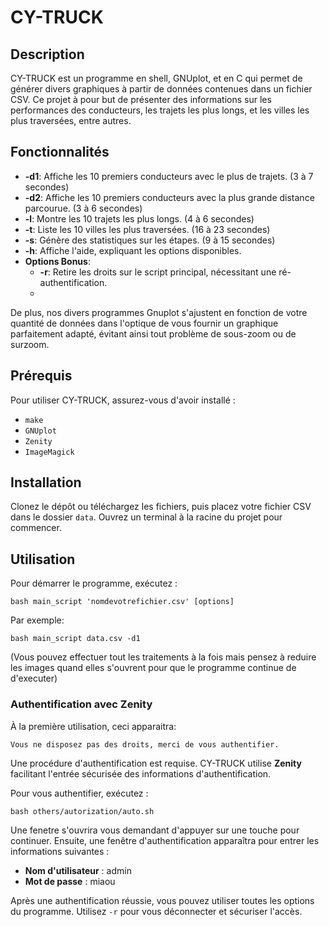 # CY-TRUCK

## Description
CY-TRUCK est un programme en shell, GNUplot, et en C qui permet de générer divers graphiques à partir de données contenues dans un fichier CSV. Ce projet à  pour but de présenter des informations sur les performances des conducteurs, les trajets les plus longs, et les villes les plus traversées, entre autres.

## Fonctionnalités
- **-d1**: Affiche les 10 premiers conducteurs avec le plus de trajets. (3 à 7 secondes)
- **-d2**: Affiche les 10 premiers conducteurs avec la plus grande distance parcourue. (3 à 6 secondes)
- **-l**: Montre les 10 trajets les plus longs. (4 à 6 secondes)
- **-t**: Liste les 10 villes les plus traversées. (16 à 23 secondes)
- **-s**: Génère des statistiques sur les étapes. (9 à 15 secondes)
- **-h**: Affiche l'aide, expliquant les options disponibles.
- **Options Bonus**:
  - **-r**: Retire les droits sur le script principal, nécessitant une ré-authentification.
  - 
De plus, nos divers programmes Gnuplot s'ajustent en fonction de votre quantité de données dans l'optique de vous fournir un graphique parfaitement adapté, évitant ainsi tout problème de sous-zoom ou de surzoom.

## Prérequis
Pour utiliser CY-TRUCK, assurez-vous d'avoir installé :
- `make`
- `GNUplot`
- `Zenity`
- `ImageMagick`

## Installation
Clonez le dépôt ou téléchargez les fichiers, puis placez votre fichier CSV dans le dossier `data`. Ouvrez un terminal à la racine du projet pour commencer.

## Utilisation
Pour démarrer le programme, exécutez :

```
bash main_script 'nomdevotrefichier.csv' [options]
```
Par exemple:
```
bash main_script data.csv -d1
```
(Vous pouvez effectuer tout les traitements à la fois mais pensez à reduire les images quand elles s'ouvrent pour que le programme continue de d'executer)


### Authentification avec Zenity
À la première utilisation, ceci apparaitra:

```
Vous ne disposez pas des droits, merci de vous authentifier.
```

Une procédure d'authentification est requise. CY-TRUCK utilise **Zenity** facilitant l'entrée sécurisée des informations d'authentification.

Pour vous authentifier, exécutez :

```
bash others/autorization/auto.sh
```

Une fenetre s'ouvrira vous demandant d'appuyer sur une touche pour continuer. Ensuite, une fenêtre d'authentification apparaîtra pour entrer les informations suivantes :
- **Nom d'utilisateur** : admin
- **Mot de passe** : miaou

Après une authentification réussie, vous pouvez utiliser toutes les options du programme. Utilisez `-r` pour vous déconnecter et sécuriser l'accès.


